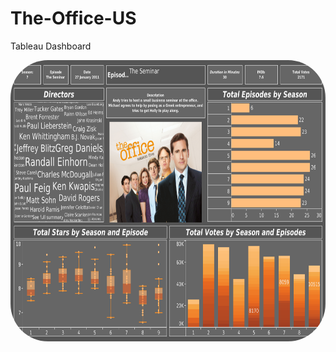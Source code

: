 # The-Office-US
Tableau Dashboard


<img align="center" alt="zerotwo-pic" height="450" style="border-radius:60px;" src="https://github.com/Payal2000/The-Office-US/blob/main/Dashboard%201.png">
